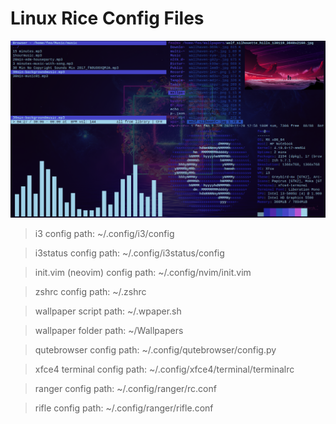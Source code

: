 # Linux Rice Config Files

![Linux rice coder edition screenshot](linux-rice-coder-edition-screenshot.png)

> i3 config path: ~/.config/i3/config

> i3status config path: ~/.config/i3status/config

> init.vim (neovim) config path: ~/.config/nvim/init.vim

> zshrc config path: ~/.zshrc

> wallpaper script path: ~/.wpaper.sh 

> wallpaper folder path: ~/Wallpapers

> qutebrowser config path: ~/.config/qutebrowser/config.py

> xfce4 terminal config path: ~/.config/xfce4/terminal/terminalrc

> ranger config path: ~/.config/ranger/rc.conf

> rifle config path: ~/.config/ranger/rifle.conf
